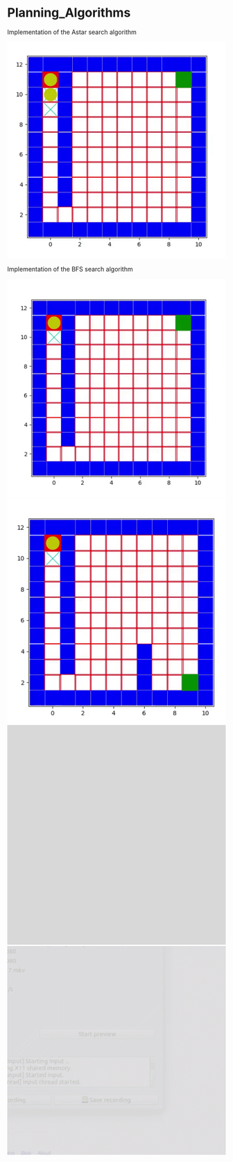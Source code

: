 # Planning_Algorithms
Implementation of the Astar search algorithm

<img src="https://github.com/Sanjeeev-K/Planning_Algorithms/blob/master/BFS.gif">



Implementation of the BFS search algorithm

<img src="https://github.com/Sanjeeev-K/Planning_Algorithms/blob/master/DFS.gif">

<img src="https://github.com/Sanjeeev-K/Planning_Algorithms/blob/master/Astar.gif">

<img src="https://github.com/Sanjeeev-K/Planning_Algorithms/blob/master/wAstar.gif">

<img src="https://github.com/Sanjeeev-K/Planning_Algorithms/blob/master/Greedy.gif">



